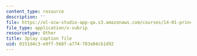 ```yaml
---
content_type: resource
description: ''
file: https://ol-ocw-studio-app-qa.s3.amazonaws.com/courses/14-01-principles-of-microeconomics-fall-2018/0151d4c3e9ff568fa774703a04cb1d92_ZLnj2cnCPGE.vtt
file_type: application/x-subrip
resourcetype: Other
title: 3play caption file
uid: 0151d4c3-e9ff-568f-a774-703a04cb1d92
---
```

